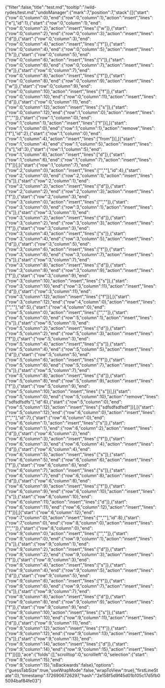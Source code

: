 {"filter":false,"title":"test.md","tooltip":"/wild-rydes/test.md","undoManager":{"mark":7,"position":7,"stack":[[{"start":{"row":0,"column":0},"end":{"row":0,"column":1},"action":"insert","lines":["e"],"id":1},{"start":{"row":0,"column":1},"end":{"row":0,"column":2},"action":"insert","lines":["w"]},{"start":{"row":0,"column":2},"end":{"row":0,"column":3},"action":"insert","lines":["d"]},{"start":{"row":0,"column":3},"end":{"row":0,"column":4},"action":"insert","lines":["f"]},{"start":{"row":0,"column":4},"end":{"row":0,"column":5},"action":"insert","lines":["h"]},{"start":{"row":0,"column":5},"end":{"row":0,"column":6},"action":"insert","lines":["i"]},{"start":{"row":0,"column":6},"end":{"row":0,"column":7},"action":"insert","lines":["e"]},{"start":{"row":0,"column":7},"end":{"row":0,"column":8},"action":"insert","lines":["f"]},{"start":{"row":0,"column":8},"end":{"row":0,"column":9},"action":"insert","lines":["w"]},{"start":{"row":0,"column":9},"end":{"row":0,"column":10},"action":"insert","lines":["f"]},{"start":{"row":0,"column":10},"end":{"row":0,"column":11},"action":"insert","lines":["d"]},{"start":{"row":0,"column":11},"end":{"row":0,"column":12},"action":"insert","lines":["s"]},{"start":{"row":0,"column":12},"end":{"row":1,"column":0},"action":"insert","lines":["",""]},{"start":{"row":1,"column":0},"end":{"row":1,"column":1},"action":"insert","lines":["f"]}],[{"start":{"row":1,"column":0},"end":{"row":1,"column":1},"action":"remove","lines":["f"],"id":2},{"start":{"row":1,"column":0},"end":{"row":1,"column":4},"action":"insert","lines":["from"]}],[{"start":{"row":1,"column":4},"end":{"row":1,"column":5},"action":"insert","lines":["s"],"id":3},{"start":{"row":1,"column":5},"end":{"row":1,"column":6},"action":"insert","lines":["d"]},{"start":{"row":1,"column":6},"end":{"row":1,"column":7},"action":"insert","lines":["f"]}],[{"start":{"row":1,"column":7},"end":{"row":2,"column":0},"action":"insert","lines":["",""],"id":4},{"start":{"row":2,"column":0},"end":{"row":2,"column":1},"action":"insert","lines":["s"]},{"start":{"row":2,"column":1},"end":{"row":2,"column":2},"action":"insert","lines":["d"]},{"start":{"row":2,"column":2},"end":{"row":2,"column":3},"action":"insert","lines":["f"]},{"start":{"row":2,"column":3},"end":{"row":3,"column":0},"action":"insert","lines":["",""]},{"start":{"row":3,"column":0},"end":{"row":3,"column":1},"action":"insert","lines":["s"]},{"start":{"row":3,"column":1},"end":{"row":3,"column":2},"action":"insert","lines":["d"]},{"start":{"row":3,"column":2},"end":{"row":3,"column":3},"action":"insert","lines":["f"]},{"start":{"row":3,"column":3},"end":{"row":3,"column":4},"action":"insert","lines":["s"]},{"start":{"row":3,"column":4},"end":{"row":3,"column":5},"action":"insert","lines":["d"]},{"start":{"row":3,"column":5},"end":{"row":3,"column":6},"action":"insert","lines":["f"]},{"start":{"row":3,"column":6},"end":{"row":3,"column":7},"action":"insert","lines":["s"]},{"start":{"row":3,"column":7},"end":{"row":3,"column":8},"action":"insert","lines":["d"]},{"start":{"row":3,"column":8},"end":{"row":3,"column":9},"action":"insert","lines":["f"]},{"start":{"row":3,"column":9},"end":{"row":3,"column":10},"action":"insert","lines":["s"]},{"start":{"row":3,"column":10},"end":{"row":3,"column":11},"action":"insert","lines":["d"]},{"start":{"row":3,"column":11},"end":{"row":3,"column":12},"action":"insert","lines":["f"]}],[{"start":{"row":3,"column":12},"end":{"row":4,"column":0},"action":"insert","lines":["",""],"id":5},{"start":{"row":4,"column":0},"end":{"row":5,"column":0},"action":"insert","lines":["",""]},{"start":{"row":5,"column":0},"end":{"row":5,"column":1},"action":"insert","lines":["s"]},{"start":{"row":5,"column":1},"end":{"row":5,"column":2},"action":"insert","lines":["d"]},{"start":{"row":5,"column":2},"end":{"row":5,"column":3},"action":"insert","lines":["f"]},{"start":{"row":5,"column":3},"end":{"row":5,"column":4},"action":"insert","lines":["s"]},{"start":{"row":5,"column":4},"end":{"row":5,"column":5},"action":"insert","lines":["d"]},{"start":{"row":5,"column":5},"end":{"row":5,"column":6},"action":"insert","lines":["f"]},{"start":{"row":5,"column":6},"end":{"row":5,"column":7},"action":"insert","lines":["s"]},{"start":{"row":5,"column":7},"end":{"row":5,"column":8},"action":"insert","lines":["d"]},{"start":{"row":5,"column":8},"end":{"row":5,"column":9},"action":"insert","lines":["f"]},{"start":{"row":5,"column":9},"end":{"row":5,"column":10},"action":"insert","lines":["s"]}],[{"start":{"row":5,"column":0},"end":{"row":5,"column":10},"action":"remove","lines":["sdfsdfsdfs"],"id":6},{"start":{"row":5,"column":0},"end":{"row":5,"column":12},"action":"insert","lines":["sdfsdfsdfsdf"]}],[{"start":{"row":5,"column":12},"end":{"row":6,"column":0},"action":"insert","lines":["",""],"id":7},{"start":{"row":6,"column":0},"end":{"row":6,"column":1},"action":"insert","lines":["s"]},{"start":{"row":6,"column":1},"end":{"row":6,"column":2},"action":"insert","lines":["d"]},{"start":{"row":6,"column":2},"end":{"row":6,"column":3},"action":"insert","lines":["f"]},{"start":{"row":6,"column":3},"end":{"row":6,"column":4},"action":"insert","lines":["d"]},{"start":{"row":6,"column":4},"end":{"row":6,"column":5},"action":"insert","lines":["s"]},{"start":{"row":6,"column":5},"end":{"row":6,"column":6},"action":"insert","lines":["f"]},{"start":{"row":6,"column":6},"end":{"row":6,"column":7},"action":"insert","lines":["s"]},{"start":{"row":6,"column":7},"end":{"row":6,"column":8},"action":"insert","lines":["d"]},{"start":{"row":6,"column":8},"end":{"row":6,"column":9},"action":"insert","lines":["f"]},{"start":{"row":6,"column":9},"end":{"row":6,"column":10},"action":"insert","lines":["s"]},{"start":{"row":6,"column":10},"end":{"row":6,"column":11},"action":"insert","lines":["d"]},{"start":{"row":6,"column":11},"end":{"row":6,"column":12},"action":"insert","lines":["f"]}],[{"start":{"row":6,"column":12},"end":{"row":7,"column":0},"action":"insert","lines":["",""],"id":8},{"start":{"row":7,"column":0},"end":{"row":8,"column":0},"action":"insert","lines":["",""]},{"start":{"row":8,"column":0},"end":{"row":9,"column":0},"action":"insert","lines":["",""]},{"start":{"row":9,"column":0},"end":{"row":9,"column":1},"action":"insert","lines":["s"]},{"start":{"row":9,"column":1},"end":{"row":9,"column":2},"action":"insert","lines":["d"]},{"start":{"row":9,"column":2},"end":{"row":9,"column":3},"action":"insert","lines":["f"]},{"start":{"row":9,"column":3},"end":{"row":9,"column":4},"action":"insert","lines":["s"]},{"start":{"row":9,"column":4},"end":{"row":9,"column":5},"action":"insert","lines":["d"]},{"start":{"row":9,"column":5},"end":{"row":9,"column":6},"action":"insert","lines":["f"]},{"start":{"row":9,"column":6},"end":{"row":9,"column":7},"action":"insert","lines":["s"]},{"start":{"row":9,"column":7},"end":{"row":9,"column":8},"action":"insert","lines":["d"]},{"start":{"row":9,"column":8},"end":{"row":9,"column":9},"action":"insert","lines":["f"]},{"start":{"row":9,"column":9},"end":{"row":9,"column":10},"action":"insert","lines":["s"]},{"start":{"row":9,"column":10},"end":{"row":9,"column":11},"action":"insert","lines":["d"]},{"start":{"row":9,"column":11},"end":{"row":9,"column":12},"action":"insert","lines":["f"]},{"start":{"row":9,"column":12},"end":{"row":9,"column":13},"action":"insert","lines":["s"]},{"start":{"row":9,"column":13},"end":{"row":9,"column":14},"action":"insert","lines":["d"]},{"start":{"row":9,"column":14},"end":{"row":9,"column":15},"action":"insert","lines":["f"]}]]},"ace":{"folds":[],"scrolltop":0,"scrollleft":0,"selection":{"start":{"row":9,"column":15},"end":{"row":9,"column":15},"isBackwards":false},"options":{"guessTabSize":true,"useWrapMode":false,"wrapToView":true},"firstLineState":0},"timestamp":1726906726297,"hash":"2e158f5d9f45d01b105c17d5fb05094baf84fe03"}